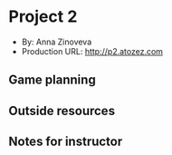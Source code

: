 # Project 2
+ By: Anna Zinoveva
+ Production URL: <http://p2.atozez.com>

## Game planning

## Outside resources

## Notes for instructor